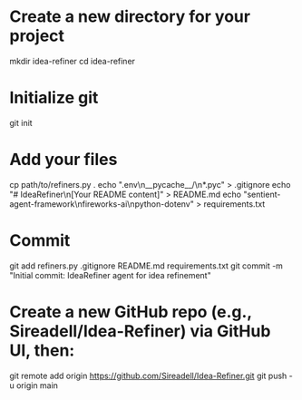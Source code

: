 # Create a new directory for your project
mkdir idea-refiner
cd idea-refiner

# Initialize git
git init

# Add your files
cp path/to/refiners.py .
echo ".env\n__pycache__/\n*.pyc" > .gitignore
echo "# IdeaRefiner\n[Your README content]" > README.md
echo "sentient-agent-framework\nfireworks-ai\npython-dotenv" > requirements.txt

# Commit
git add refiners.py .gitignore README.md requirements.txt
git commit -m "Initial commit: IdeaRefiner agent for idea refinement"

# Create a new GitHub repo (e.g., Sireadell/Idea-Refiner) via GitHub UI, then:
git remote add origin https://github.com/Sireadell/Idea-Refiner.git
git push -u origin main
